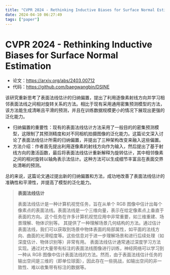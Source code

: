 ```yaml
---
title: "CVPR 2024 - Rethinking Inductive Biases for Surface Normal Estimation"
date: 2024-04-10 06:27:49
tags: ["paper"]
---
```

# CVPR 2024 - Rethinking Inductive Biases for Surface Normal Estimation

* 论文：<https://arxiv.org/abs/2403.00712>
* 代码：<https://github.com/baegwangbin/DSINE>

该研究重新思考了表面法线估计的归纳偏置，提出了利用逐像素射线方向并学习相邻表面法线之间相对旋转关系的方法。相比于现有采用通用密集预测模型的方法，该方法能生成清晰且平滑的预测，并且在训练数据规模更小的情况下展现出更强的泛化能力。

* 归纳偏置的重要性：现有的表面法线估计方法采用了一般目的的密集预测模型，这限制了其预测精度和对不同相机拍摄图像的泛化能力。这篇论文深入讨论了表面法线估计所需的归纳偏置，并提出了三种架构改变来融入这些偏置。
* 方法介绍：作者首先提出利用逐像素的射线方向作为输入，然后提出了基于射线方向的激活函数，最后将表面法线估计重新解释为旋转估计，其中相邻像素之间的相对旋转以轴角表示法估计。这种方法可以生成细节丰富且在表面交界处清晰的预测。

总的来说，这篇论文通过提出新的归纳偏置和方法，成功地改善了表面法线估计的准确性和平滑性，并提高了模型的泛化能力。

> **表面法线估计**
>
> 表面法线估计是一种计算机视觉任务，旨在从单个 RGB 图像中估计出每个像素点的表面法线。表面法线是一个三维向量，表示在给定像素点上垂直于表面的方向。这个任务在许多计算机视觉应用中非常重要，如三维重建、场景理解、物体识别等。
> 其提供了一种理解场景几何结构的方法。通过估计表面法线，我们可以获取到场景中物体表面的局部属性，如平面的法线方向、曲面的光滑程度等。这些信息对于进一步理解场景和进行后续处理（如深度估计、物体识别等）非常有用。
> 表面法线估计通常通过深度学习方法实现。通过对大量带有标注的表面法线图像进行训练，神经网络可以学习到一种从 RGB 图像中估计表面法线的方法。然而，由于表面法线估计任务的输出空间是三维的（即单位球面），因此存在一些挑战，如输出空间的非一致性、难以收集带有标注的数据等。